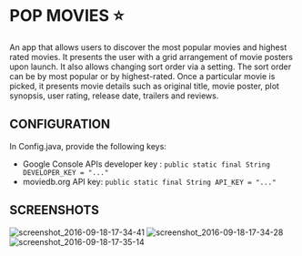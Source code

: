 # POP MOVIES :star:
An app that allows users to discover the most popular movies and highest rated movies. It presents the user with a grid arrangement of movie posters upon launch. It also allows changing sort order via a setting. The sort order can be by most popular or by highest-rated. Once a particular movie is picked, it presents movie details such as original title, movie poster, plot synopsis, user rating, release date, trailers and reviews. 

## CONFIGURATION
 In Config.java, provide the following keys:
* Google Console APIs developer key :
`public static final String DEVELOPER_KEY = "..."` 
* moviedb.org API key: 
`public static final String API_KEY = "..."`

## SCREENSHOTS
![screenshot_2016-09-18-17-34-41](https://cloud.githubusercontent.com/assets/16929740/18614709/a5388656-7dc6-11e6-95cc-04555d7a7085.png)
![screenshot_2016-09-18-17-34-28](https://cloud.githubusercontent.com/assets/16929740/18614710/a87186b0-7dc6-11e6-8d3c-75d04da656dd.png)
![screenshot_2016-09-18-17-35-14](https://cloud.githubusercontent.com/assets/16929740/18614708/a0820b6e-7dc6-11e6-86fa-95e8e26d12d1.png)







